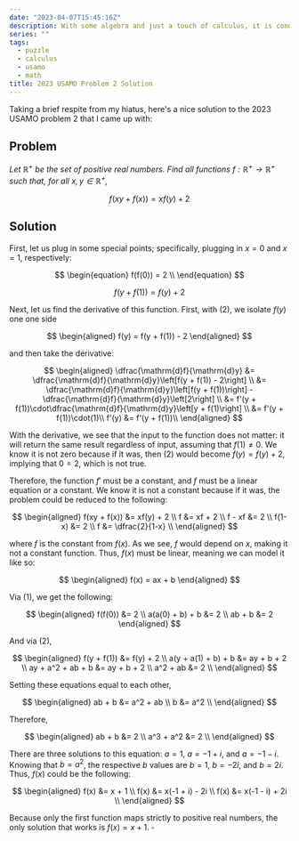 ```yaml
---
date: "2023-04-07T15:45:16Z"
description: With some algebra and just a touch of calculus, it is conquered.
series: ""
tags:
  - puzzle
  - calculus
  - usamo
  - math
title: 2023 USAMO Problem 2 Solution
---
```


Taking a brief respite from my hiatus, here's a nice solution to the 2023 USAMO problem 2 that I came up with:

## Problem

_Let $\mathbb{R}^{+}$ be the set of positive real numbers. Find all functions $f:\mathbb{R}^{+}\rightarrow\mathbb{R}^{+}$ such that, for all $x, y \in \mathbb{R}^{+}$,_

$$f(xy + f(x)) = xf(y) + 2$$

## Solution

First, let us plug in some special points; specifically, plugging in $x=0$ and $x=1$, respectively:

$$
\begin{equation}
    f(f(0)) = 2 \\
\end{equation}
$$

$$
\begin{equation}
    f(y + f(1)) = f(y) + 2
\end{equation}
$$

Next, let us find the derivative of this function. First, with (2), we isolate $f(y)$ one one side

$$
\begin{aligned}
   f(y) = f(y + f(1)) - 2
\end{aligned}
$$

and then take the derivative:

$$
\begin{aligned}
    \dfrac{\mathrm{d}f}{\mathrm{d}y}
    &= \dfrac{\mathrm{d}f}{\mathrm{d}y}\left[f(y + f(1)) - 2\right] \\
    &= \dfrac{\mathrm{d}f}{\mathrm{d}y}\left[f(y + f(1))\right] - \dfrac{\mathrm{d}f}{\mathrm{d}y}\left[2\right] \\
    &= f'(y + f(1))\cdot\dfrac{\mathrm{d}f}{\mathrm{d}y}\left[y + f(1)\right] \\
    &= f'(y + f(1))\cdot(1)\\
    f'(y) &= f'(y + f(1))\\
\end{aligned}
$$

With the derivative, we see that the input to the function does not matter: it will return the same result regardless of input, assuming that $f(1) \neq 0$. We know it is not zero because if it was, then (2) would become $f(y) = f(y) + 2$, implying that $0 = 2$, which is not true.

Therefore, the function $f'$ must be a constant, and $f$ must be a linear equation or a constant. We know it is not a constant because if it was, the problem could be reduced to the following:

$$
\begin{aligned}
    f(xy + f(x)) &= xf(y) + 2 \\
    f &= xf + 2 \\
    f - xf &= 2 \\
    f(1-x) &= 2 \\
    f &= \dfrac{2}{1-x} \\
\end{aligned}
$$

where $f$ is the constant from $f(x)$. As we see, $f$ would depend on $x$, making it not a constant function. Thus, $f(x)$ must be linear, meaning we can model it like so:

$$
\begin{aligned}
    f(x) = ax + b
\end{aligned}
$$

Via (1), we get the following:

$$
\begin{aligned}
    f(f(0)) &= 2 \\
    a(a(0) + b) + b &= 2 \\
    ab + b &= 2
\end{aligned}
$$

And via (2),

$$
\begin{aligned}
    f(y + f(1)) &= f(y) + 2 \\
    a(y + a(1) + b) + b &= ay + b + 2 \\
    ay + a^2 + ab + b &= ay + b + 2 \\
    a^2 + ab &= 2 \\
\end{aligned}
$$

Setting these equations equal to each other,

$$
\begin{aligned}
    ab + b &= a^2 + ab \\
    b &= a^2 \\
\end{aligned}
$$

Therefore,

$$
\begin{aligned}
    ab + b &= 2 \\
    a^3 + a^2 &= 2 \\
\end{aligned}
$$

There are three solutions to this equation: $a = 1$, $a = -1 + i$, and $a = -1 - i$. Knowing that $b = a^2$, the respective $b$ values are $b = 1$, $b = -2i$, and $b = 2i$. Thus, $f(x)$ could be the following:

$$
\begin{aligned}
    f(x) &= x + 1 \\
    f(x) &= x(-1 + i) - 2i \\
    f(x) &= x(-1 - i) + 2i \\
\end{aligned}
$$

Because only the first function maps strictly to positive real numbers, the only solution that works is $f(x) = x + 1$. $\square$
